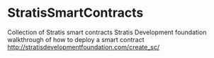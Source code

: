 # StratisSmartContracts
Collection of Stratis smart contracts
Stratis Development foundation walkthrough of how to deploy a smart contract
http://stratisdevelopmentfoundation.com/create_sc/
